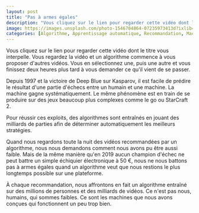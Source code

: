 ```yaml
---
layout: post
title: "Pas à armes égales"
description: "Vous cliquez sur le lien pour regarder cette vidéo dont le titre vous interpelle. Vous regardez la vidéo et un algorithme commence à vous proposer d'autres vidéos. Vous en sélectionnez une, puis une autre et vous finissez deux heures plus tard à vous demander ce qu'il vient de se passer."
image: https://images.unsplash.com/photo-1546704864-07235973413d?ixlib=rb-1.2.1&ixid=eyJhcHBfaWQiOjEyMDd9&auto=format&fit=crop&w=1651&q=80
categories: [Algorithme, Apprentissage automatique, Recommandation, Machine]
---
```


Vous cliquez sur le lien pour regarder cette vidéo dont le titre vous interpelle. Vous regardez la vidéo et un algorithme commence à vous proposer d'autres vidéos. Vous en sélectionnez une, puis une autre et vous finissez deux heures plus tard à vous demander ce qu'il vient de se passer.

Depuis 1997 et la victoire de Deep Blue sur Kasparov, il est facile de prédire le résultat d'une partie d'échecs entre un humain et une machine. La machine gagne systématiquement. Le même phénomène est en train de se produire sur des jeux beaucoup plus complexes comme le go ou StarCraft 2.

Pour réussir ces exploits, des algorithmes sont entraînés en jouant des milliards de parties afin de déterminer automatiquement les meilleurs stratégies.

Quand nous regardons toute la nuit des vidéos recommandées par un algorithme, nous nous demandons comment nous avons pu être aussi faible. Mais de la même manière qu'en 2019 aucun champion d'échec ne peut battre un simple échiquier électronique à 50 €, nous ne nous battons pas à armes égales quand un algorithme veut que nous restions le plus longtemps possible sur une plateforme.

À chaque recommandation, nous affrontons en fait un algorithme entraîné sur des millions de personnes et des milliards de vidéos. Ce n'est pas nous, humains, qui sommes faibles. Ce sont les machines que nous avons conçues qui fonctionnent un peu trop bien.
